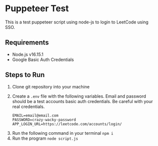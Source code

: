 # Puppeteer Test
This is a test puppeteer script using node-js to login to LeetCode using SSO.

## Requirements
- Node.js v16.15.1
- Google Basic Auth Credentials

## Steps to Run
1) Clone git repository into your machine
2) Create a `.env` file with the following variables. Email and password should be a test accounts basic auth credentials. Be careful with your real credentials. 

    ```
    EMAIL=email@email.com
    PASSWORD=crazy-wacky-password
    APP_LOGIN_URL=https://leetcode.com/accounts/login/
    ```
3. Run the following command in your terminal `npm i`
4. Run the program `node script.js`


